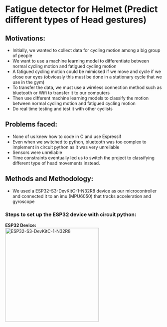 # Fatigue detector for Helmet (Predict different types of Head gestures)

## Motivations:
- Initially, we wanted to collect data for cycling motion among a big group of people
- We want to use a machine learning model to differentiate between normal cycling motion and fatigued cycling motion
- A fatigued cycling motion could be mimicked if we move and cycle if we close our eyes (obviously this must be done in a stationary cycle that we use in the gym)
- To transfer the data, we must use a wireless connection method such as bluetooth or Wifi to transfer it to our computers
- Then use different machine learning models to classify the motion between normal cycling motion and fatigued cycling motion
- Do real time testing and test it with other cyclists

## Problems faced:
- None of us knew how to code in C and use Espressif
- Even when we switched to python, bluetooth was too complex to implement in circuit python as it was very unreliable
- Sensors were unreliable
- Time constraints eventually led us to switch the project to classifying different type of head movements instead.

## Methods and Methodology:
- We used a ESP32-S3-DevKitC-1-N32R8 device as our microcontroller and connected it to an imu (MPU6050) that tracks acceleration and gyroscope
### Steps to set up the ESP32 device with circuit python:
**ESP32 Device:**  
<img src="https://circuitpython.org/assets/images/boards/large/espressif_esp32s3_devkitc_1.jpg" alt="ESP32-S3-DevKitC-1-N32R8" width="300" />

